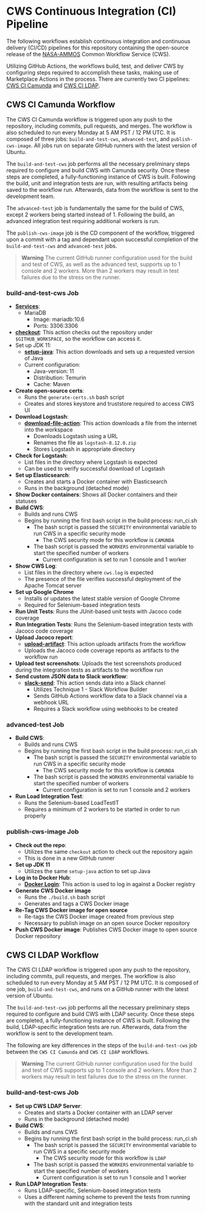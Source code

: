 # CWS Continuous Integration (CI) Pipeline

The following workflows establish continuous integration and continuous delivery (CI/CD) pipelines for this repository containing the open-source release of the [NASA-AMMOS](https://ammos.nasa.gov/) Common Workflow Service (CWS).

Utilizing GitHub Actions, the workflows build, test, and deliver CWS by configuring steps required to accomplish these tasks, making use of Marketplace Actions in the process. There are currently two CI pipelines: [CWS CI Camunda](https://github.com/NASA-AMMOS/common-workflow-service/actions/workflows/camunda.yml) and [CWS CI LDAP](https://github.com/NASA-AMMOS/common-workflow-service/actions/workflows/ldap.yml).

## CWS CI Camunda Workflow

The CWS CI Camunda workflow is triggered upon any push to the repository, including commits, pull requests, and merges. The workflow is also scheduled to run every Monday at 5 AM PST / 12 PM UTC. It is composed of three jobs: `build-and-test-cws`, `advanced-test`, and `publish-cws-image`. All jobs run on separate GitHub runners with the latest version of Ubuntu.

The `build-and-test-cws` job performs all the necessary preliminary steps required to configure and build CWS with Camunda security. Once these steps are completed, a fully-functioning instance of CWS is built. Following the build, unit and integration tests are run, with resulting artifacts being saved to the workflow run. Afterwards, data from the workflow is sent to the development team.

The `advanced-test` job is fundamentally the same for the build of CWS, except 2 workers being started instead of 1. Following the build, an advanced integration test requiring additional workers is run.

The `publish-cws-image` job is the CD component of the workflow, triggered upon a commit with a tag and dependant upon successful completion of the `build-and-test-cws` and `advanced-test` jobs.

> **Warning**
> The current GitHub runner configuration used for the build and test of CWS, as well as the advanced test, supports up to 1 console and 2 workers.
> More than 2 workers may result in test failures due to the stress on the runner.

### build-and-test-cws Job

- [**Services**](https://docs.github.com/en/actions/using-containerized-services/about-service-containers):
  - MariaDB
    - Image: mariadb:10.6
    - Ports: 3306:3306
- [**checkout**](https://github.com/marketplace/actions/checkout): This action checks out the repository under `$GITHUB_WORKSPACE`, so the workflow can access it.
- Set up JDK 11:
  - [**setup-java**](https://github.com/marketplace/actions/setup-java-jdk): This action downloads and sets up a requested version of Java
  - Current configuration:
      - Java-version: 11
      - Distribution: Temurin
      - Cache: Maven
- **Create open-source certs**:
    - Runs the `generate-certs.sh` bash script
    - Creates and stores keystore and truststore required to access CWS UI
- **Download Logstash**:
  - [**download-file-action**](https://github.com/marketplace/actions/download-file-to-workspace): This action downloads a file from the internet into the workspace
    - Downloads Logstash using a URL
    - Renames the file as `logstash-8.12.0.zip`
    - Stores Logstash in appropriate directory
- **Check for Logstash**:
  - List files in the directory where Logstash is expected
  - Can be used to verify successful download of Logstash
- **Set up Elasticsearch**:
  - Creates and starts a Docker container with Elasticsearch
  - Runs in the background (detached mode)
- **Show Docker containers**: Shows all Docker containers and their statuses
- **Build CWS**:
  - Builds and runs CWS
  - Begins by running the first bash script in the build process: run_ci.sh
    - The bash script is passed the `SECURITY` environmental variable to run CWS in a specific security mode
      - The CWS security mode for this workflow is `CAMUNDA`
    - The bash script is passed the `WORKERS` environmental variable to start the specified number of workers
      - Current configuration is set to run 1 console and 1 worker
- **Show CWS Log**:
  - List files in the directory where `cws.log` is expected
  - The presence of the file verifies successful deployment of the Apache Tomcat server
- **Set up Google Chrome**
  - Installs or updates the latest stable version of Google Chrome
  - Required for Selenium-based integration tests
- **Run Unit Tests**: Runs the JUnit-based unit tests with Jacoco code coverage
- **Run Integration Tests**: Runs the Selenium-based integration tests with Jacoco code coverage
- **Upload Jacoco report**:
  - [**upload-artifact**](https://github.com/marketplace/actions/upload-a-build-artifact): This action uploads artifacts from the workflow
  - Uploads the Jacoco code coverage reports as artifacts to the workflow run
- **Upload test screenshots**: Uploads the test screenshots produced during the integration tests as artifacts to the workflow run
- **Send custom JSON data to Slack workflow**:
  - [**slack-send**](https://github.com/marketplace/actions/slack-send): This action sends data into a Slack channel
    - Utilizes Technique 1 - Slack Workflow Builder
    - Sends GitHub Actions workflow data to a Slack channel via a webhook URL
    - Requires a Slack workflow using webhooks to be created

### advanced-test Job
- **Build CWS**:
  - Builds and runs CWS
  - Begins by running the first bash script in the build process: run_ci.sh
    - The bash script is passed the `SECURITY` environmental variable to run CWS in a specific security mode
      - The CWS security mode for this workflow is `CAMUNDA`
    - The bash script is passed the `WORKERS` environmental variable to start the specified number of workers
      - Current configuration is set to run 1 console and 2 workers
- **Run Load Integration Test**:
  - Runs the Selenium-based LoadTestIT
  - Requires a minimum of 2 workers to be started in order to run properly

### publish-cws-image Job
- **Check out the repo**:
  - Utilizes the same `checkout` action to check out the repository again
  - This is done in a new GitHub runner
- **Set up JDK 11**
  - Utilizes the same `setup-java` action to set up Java
- **Log in to Docker Hub**:
  - [**Docker Login**](https://github.com/marketplace/actions/docker-login): This action is used to log in against a Docker registry
- **Generate CWS Docker image**
  - Runs the `./build.sh` bash script
  - Generates and tags a CWS Docker image
- **Re-Tag CWS Docker image for open source**
  - Re-tags the CWS Docker image created from previous step
  - Necessary to publish image on an open source Docker repository
- **Push CWS Docker image**: Publishes CWS Docker image to open source Docker repository

## CWS CI LDAP Workflow

The CWS CI LDAP workflow is triggered upon any push to the repository, including commits, pull requests, and merges. The workflow is also scheduled to run every Monday at 5 AM PST / 12 PM UTC. It is composed of one job, `build-and-test-cws`, and runs on a GitHub runner with the latest version of Ubuntu.

The `build-and-test-cws` job performs all the necessary preliminary steps required to configure and build CWS with LDAP security. Once these steps are completed, a fully-functioning instance of CWS is built. Following the build, LDAP-specific integration tests are run. Afterwards, data from the workflow is sent to the development team.

The following are key differences in the steps of the `build-and-test-cws` job between the `CWS CI Camunda` and `CWS CI LDAP` workflows.

> **Warning**
> The current GitHub runner configuration used for the build and test of CWS supports up to 1 console and 2 workers.
> More than 2 workers may result in test failures due to the stress on the runner.

### build-and-test-cws Job
- **Set up CWS LDAP Server**:
  - Creates and starts a Docker container with an LDAP server
  - Runs in the background (detached mode)
- **Build CWS**:
  - Builds and runs CWS
  - Begins by running the first bash script in the build process: run_ci.sh
    - The bash script is passed the `SECURITY` environmental variable to run CWS in a specific security mode
      - The CWS security mode for this workflow is `LDAP`
    - The bash script is passed the `WORKERS` environmental variable to start the specified number of workers
      - Current configuration is set to run 1 console and 1 worker
- **Run LDAP Integration Tests**:
  - Runs LDAP-specific, Selenium-based integration tests
  - Uses a different naming scheme to prevent the tests from running with the standard unit and integration tests
